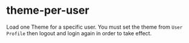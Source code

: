 theme-per-user
==============
Load one Theme for a specific user. You must set the theme from `User Profile` then logout and login again in order to take effect.
